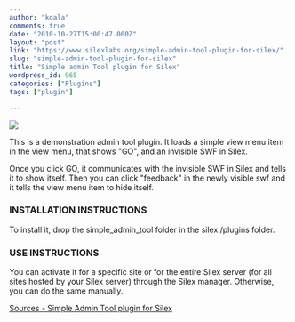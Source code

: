 ```yaml
---
author: "koala"
comments: true
date: "2010-10-27T15:00:47.000Z"
layout: "post"
link: "https://www.silexlabs.org/simple-admin-tool-plugin-for-silex/"
slug: "simple-admin-tool-plugin-for-silex"
title: "Simple admin Tool plugin for Silex"
wordpress_id: 965
categories: ["Plugins"]
tags: ["plugin"]

---
```

![](https://www.silexlabs.org/wp-content/uploads/2010/10/plugin1.png)

This is a demonstration admin tool plugin. It loads a simple view menu item in the view menu, that shows "GO", and an invisible SWF in Silex.

Once you click GO, it communicates with the invisible SWF in Silex and tells it to show itself. Then you can click "feedback" in the newly visible swf and it tells the view menu item to hide itself.


### INSTALLATION INSTRUCTIONS


To install it, drop the simple_admin_tool folder in the silex /plugins folder.


### USE INSTRUCTIONS


You can activate it for a specific site or for the entire Silex server (for all sites hosted by your Silex server) through the Silex manager. Otherwise, you can do the same manually.

[Sources - Simple Admin Tool plugin for Silex](https://www.silexlabs.org/?attachment_id=967)

